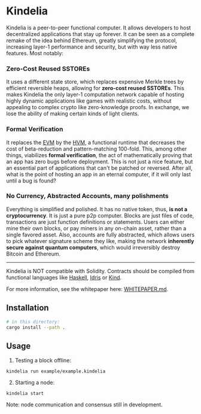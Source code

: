 Kindelia
========

Kindelia is a peer-to-peer functional computer. It allows developers to host decentralized applications that stay up forever. It can be seen as a complete remake of the idea behind Ethereum, greatly simplifying the protocol, increasing layer-1 performance and security, but with way less native features. Most notably:

### Zero-Cost Reused SSTOREs

It uses a different state store, which replaces expensive Merkle trees by efficient reversible heaps, allowing for **zero-cost reused SSTOREs**. This makes Kindelia the only layer-1 computation network capable of hosting highly dynamic applications like games with realistic costs, without appealing to complex crypto like zero-knowledge proofs. In exchange, we lose the ability of making certain kinds of light clients.

### Formal Verification

It replaces the [EVM](https://ethereum.org/en/developers/docs/evm/) by the [HVM](https://github.com/kindelia/hvm), a functional runtime that decreases the cost of beta-reduction and pattern-matching 100-fold. This, among other things, viabilizes **formal verification**, the act of mathematically proving that an app has zero bugs before deployment. This is not just a nice feature, but an essential part of applications that can't be patched or reversed. After all, what is the point of hosting an app in an eternal computer, if it will only last until a bug is found?

### No Currency, Abstracted Accounts, many polishments

Everything is simplified and polished. It has no native token, thus, **is not a cryptocurrency**. It is just a pure p2p computer. Blocks are just files of code, transactions are just function definitions or statements. Users can either mine their own blocks, or pay miners in any on-chain asset, rather than a single favored asset. Also, accounts are fully abstracted, which allows users to pick whatever signature scheme they like, making the network **inherently secure against quantum computers**, which would irreversibly destroy Bitcoin and Ethereum.

---

Kindelia is NOT compatible with Solidity. Contracts should be compiled from functional languages like [Haskell](https://www.haskell.org/), [Idris](https://www.idris-lang.org/) or [Kind](https://github.com/kindelia/kind). 

For more information, see the whitepaper here: [WHITEPAPER.md](WHITEPAPER.md).

Installation
------------

```bash
# in this directory:
cargo install --path .
```

Usage
-----

1. Testing a block offline:

```
kindelia run example/example.kindelia
```

2. Starting a node:

```
kindelia start
```

Note: node communication and consensus still in development.
